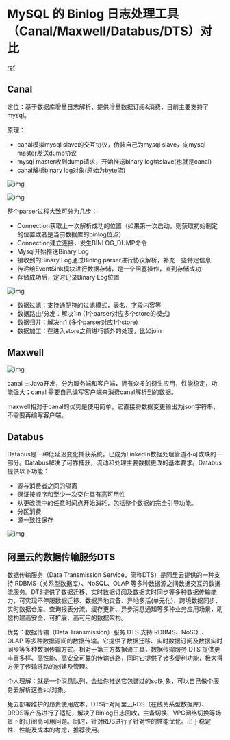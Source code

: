 # MySQL 的 Binlog 日志处理工具（Canal/Maxwell/Databus/DTS）对比

[ref](https://mp.weixin.qq.com/s?__biz=MzU0MzQ5MDA0Mw==&mid=2247492627&idx=1&sn=572ebb763ee0ec1991a1c46a05e036b8&chksm=fb080e87cc7f8791b2c2b0a00e722c33f4c4dd4ac3a74ffd3d9358d76d866a51582fa9e7b6b7&scene=0&xtrack=1#rd)

## **Canal**

定位：基于数据库增量日志解析，提供增量数据订阅&消费，目前主要支持了mysql。

原理：

* canal模拟mysql slave的交互协议，伪装自己为mysql slave，向mysql master发送dump协议
* mysql master收到dump请求，开始推送binary log给slave\(也就是canal\)
* canal解析binary log对象\(原始为byte流\)

![img](https://gitee.com/baicaihenxiao/imageDB/raw/master/uPic/jpg/2020/08/06/640-20200806114923545-114923.jpg)

![img](https://gitee.com/baicaihenxiao/imageDB/raw/master/uPic/jpg/2020/08/06/640-20200806114923650-114923.jpg)

整个parser过程大致可分为几步：

* Connection获取上一次解析成功的位置（如果第一次启动，则获取初始制定的位置或者是当前数据库的binlog位点）
* Connection建立连接，发生BINLOG\_DUMP命令
* Mysql开始推送Binary Log
* 接收到的Binary Log通过Binlog parser进行协议解析，补充一些特定信息
* 传递给EventSink模块进行数据存储，是一个阻塞操作，直到存储成功
* 存储成功后，定时记录Binary Log位置

![img](https://gitee.com/baicaihenxiao/imageDB/raw/master/uPic/jpg/2020/08/06/640-20200806114923754-114923.jpg)

* 数据过滤：支持通配符的过滤模式，表名，字段内容等
* 数据路由/分发：解决1:n \(1个parser对应多个store的模式\)
* 数据归并：解决n:1 \(多个parser对应1个store\)
* 数据加工：在进入store之前进行额外的处理，比如join

## Maxwell

![img](https://gitee.com/baicaihenxiao/imageDB/raw/master/uPic/jpg/2020/08/06/640-20200806114923863-114923.jpg)

canal 由Java开发，分为服务端和客户端，拥有众多的衍生应用，性能稳定，功能强大；canal 需要自己编写客户端来消费canal解析到的数据。

maxwell相对于canal的优势是使用简单，它直接将数据变更输出为json字符串，不需要再编写客户端。

## **Databus**

Databus是一种低延迟变化捕获系统，已成为LinkedIn数据处理管道不可或缺的一部分。Databus解决了可靠捕获，流动和处理主要数据更改的基本要求。Databus提供以下功能：

* 源与消费者之间的隔离
* 保证按顺序和至少一次交付具有高可用性
* 从更改流中的任意时间点开始消耗，包括整个数据的完全引导功能。
* 分区消费
* 源一致性保存

![img](https://gitee.com/baicaihenxiao/imageDB/raw/master/uPic/jpg/2020/08/06/640-20200806114924060-114924.jpg)

## **阿里云的数据传输服务DTS**

数据传输服务（Data Transmission Service，简称DTS）是阿里云提供的一种支持 RDBMS（关系型数据库）、NoSQL、OLAP 等多种数据源之间数据交互的数据流服务。DTS提供了数据迁移、实时数据订阅及数据实时同步等多种数据传输能力，可实现不停服数据迁移、数据异地灾备、异地多活\(单元化\)、跨境数据同步、实时数据仓库、查询报表分流、缓存更新、异步消息通知等多种业务应用场景，助您构建高安全、可扩展、高可用的数据架构。

优势：数据传输（Data Transmission）服务 DTS 支持 RDBMS、NoSQL、OLAP 等多种数据源间的数据传输。它提供了数据迁移、实时数据订阅及数据实时同步等多种数据传输方式。相对于第三方数据流工具，数据传输服务 DTS 提供更丰富多样、高性能、高安全可靠的传输链路，同时它提供了诸多便利功能，极大得方便了传输链路的创建及管理。

个人理解：就是一个消息队列，会给你推送它包装过的sql对象，可以自己做个服务去解析这些sql对象。

免去部署维护的昂贵使用成本。DTS针对阿里云RDS（在线关系型数据库）、DRDS等产品进行了适配，解决了Binlog日志回收，主备切换、VPC网络切换等场景下的订阅高可用问题。同时，针对RDS进行了针对性的性能优化。出于稳定性、性能及成本的考虑，推荐使用。

